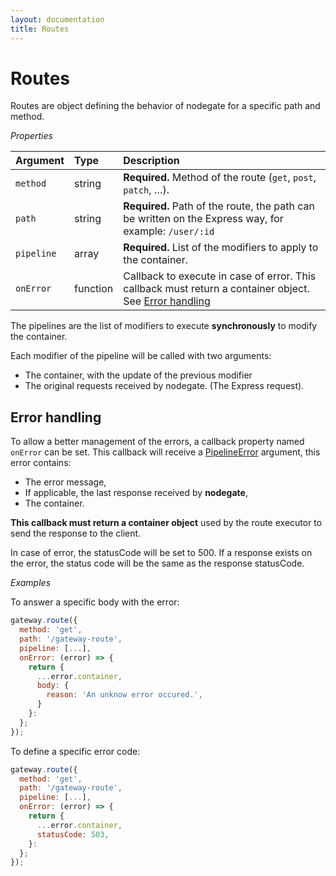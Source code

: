```yaml
---
layout: documentation
title: Routes
---
```


# Routes

Routes are object defining the behavior of nodegate for a specific path and method.

_Properties_

| Argument   | Type     | Description                                                                                                               |
| :--------- | :------- | :------------------------------------------------------------------------------------------------------------------------ |
| `method`   | string   | **Required.** Method of the route (`get`, `post`, `patch`, …).                                                            |
| `path`     | string   | **Required.** Path of the route, the path can be written on the Express way, for example: `/user/:id`                     |
| `pipeline` | array    | **Required.** List of the modifiers to apply to the container.                                                            |
| `onError`  | function | Callback to execute in case of error. This callback must return a container object. See [Error handling](#error-handling) |

The pipelines are the list of modifiers to execute **synchronously** to modify the container.

Each modifier of the pipeline will be called with two arguments:
 - The container, with the update of the previous modifier
 - The original requests received by nodegate. (The Express request).

## Error handling

To allow a better management of the errors, a callback property named `onError` can be set.
This callback will receive a [PipelineError](api-reference-pipelineerror.md) argument, this error
contains:

 - The error message,
 - If applicable, the last response received by **nodegate**,
 - The container.

**This callback must return a container object** used by the route executor to send the response to
the client.

In case of error, the statusCode will be set to 500. If a response exists on the error, the status
code will be the same as the response statusCode.

_Examples_

To answer a specific body with the error:

```js
gateway.route({
  method: 'get',
  path: '/gateway-route',
  pipeline: [...],
  onError: (error) => {
    return {
      ...error.container,
      body: {
        reason: 'An unknow error occured.',
      }
    }:
  };
});
```

To define a specific error code:

```js
gateway.route({
  method: 'get',
  path: '/gateway-route',
  pipeline: [...],
  onError: (error) => {
    return {
      ...error.container,
      statusCode: 503,
    }:
  };
});
```
